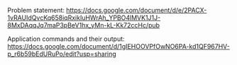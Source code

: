 Problem statement: https://docs.google.com/document/d/e/2PACX-1vRAUIdQvcKq658iqRxikIuHWrAh_YPBO4lMVK1J1J-8MxDAqqJq7maP3pBeV1hx_yMn-kL-Kk72ccHc/pub

Application commands and their output: https://docs.google.com/document/d/1gIEHOOVPfOwNO6PA-kd1QF967HV-p_r6b59bEdURuPo/edit?usp=sharing
